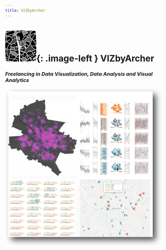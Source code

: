 ```yaml
---
title: VIZbyArcher
---
```

<style type="text/css">
.image-left {
  display: block;
  margin-left: auto;
  margin-right: auto;
  float: left;
  padding: 0px 20px 0px 15px;
}
</style>
# ![VIZbyArcher](/assets/images/logo3.png){: .image-left }   VIZbyArcher
### _Freelancing in Data Visualization, Data Analysis and Visual Analytics_

![Data Visualization, Data Analysis, Visual Analytics](/assets/images/homepage.png)